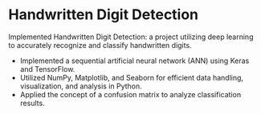 # Handwritten Digit Detection

Implemented Handwritten Digit Detection: a project utilizing deep learning to accurately recognize and classify handwritten digits.

* Implemented a sequential artificial neural network (ANN) using Keras and TensorFlow.
* Utilized NumPy, Matplotlib, and Seaborn for efficient data handling, visualization, and analysis in Python.
* Applied the concept of a confusion matrix to analyze classification results.
